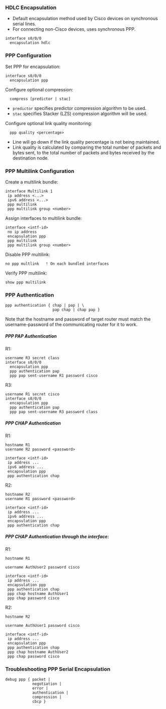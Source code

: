 
### HDLC Encapsulation

- Default encapsulation method used by Cisco devices on synchronous serial lines.
- For connecting non-Cisco devices, uses synchronous PPP.

```
interface s0/0/0
  encapsulation hdlc
```

### PPP Configuration

Set PPP for encapsulation:

```
interface s0/0/0
  encapsulation ppp
```

Configure optional compression:

```
  compress [predictor | stac]
```

- `predictor` specifies predictor compression algorithm to be used.
- `stac` specifies Stacker (LZS) compression algorithm will be used.

Configure optional link quality monitoring:

```
  ppp quality <percentage>
```

- Line will go down if the link quality percentage is not being maintained.
- Link quality is calculated by comparing the total number of packets and bytes sent, to the total number of packets and bytes received by the destination node.

### PPP Multilink Configuration

Create a multilink bundle:

```
interface Multilink 1
 ip address <...>
 ipv6 address <...>
 ppp multilink
 ppp multilink group <number>
```

Assign interfaces to multilink bundle:

```
interface <intf-id>
 no ip address
 encapsulation ppp
 ppp multilink
 ppp multilink group <number>
```

Disable PPP multilink:

```
no ppp multlink   ! On each bundled interfaces
```

Verify PPP multilink:

```
show ppp multilink
```

### PPP Authentication

```
ppp authentication { chap | pap | \
                     pap chap | chap pap }
```

Note that the hostname and password of target router must match the username-password of the communicating router for it to work.

##### PPP PAP Authentication

R1:

```
username R3 secret class
interface s0/0/0
  encapsulation ppp
  ppp authentication pap
  ppp pap sent-username R1 password cisco
```

R3:

```
username R1 secret cisco
interface s0/0/0
  encapsulation ppp
  ppp authentication pap
  ppp pap sent-username R3 password class
```

##### PPP CHAP Authentication

R1:

```
hostname R1
username R2 password <password>

interface <intf-id>
 ip address ...
 ipv6 address ...
 encapsulation ppp
 ppp authentication chap
```

R2:

```
hostname R2
username R1 password <password>

interface <intf-id>
 ip address ...
 ipv6 address ...
 encapsulation ppp
 ppp authentication chap
```

##### PPP CHAP Authentication through the interface:

R1:

```
hostname R1

username AuthUser2 password cisco

interface <intf-id>
 ip address ...
 encapsulation ppp
 ppp authentication chap
 ppp chap hostname AuthUser1
 ppp chap password cisco
```

R2:

```
hostname R2

username AuthUser1 password cisco

interface <intf-id>
 ip address ...
 encapsulation ppp
 ppp authentication chap
 ppp chap hostname AuthUser2
 ppp chap password cisco
```

### Troubleshooting PPP Serial Encapsulation

```
debug ppp { packet |
            negotiation |
            error |
            authentication |
            compression |
            cbcp }
```


